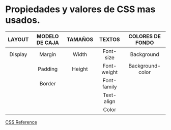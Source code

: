 # Propiedades y valores de CSS mas usados.

| LAYOUT | MODELO DE CAJA | TAMAÑOS | TEXTOS | COLORES DE FONDO |
| :---:  | :---:          | :---:   | :---:  | :---: |
|Display | Margin | Width | Font-size | Background |
|       | Padding | Height | Font-weight | Background-color |
|   | Border | | Font-family | |
|   |        |  | Text-align  | |
|   |        |   | Color  | |

[CSS Reference](https://cssreference.io)